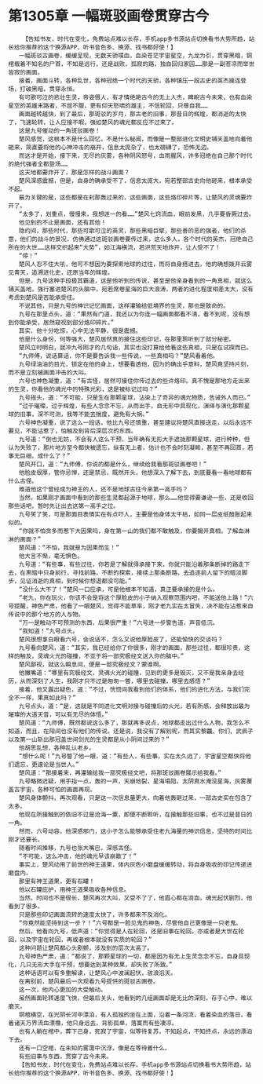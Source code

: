# 第1305章 一幅斑驳画卷贯穿古今
        【告知书友，时代在变化，免费站点难以长存，手机app多书源站点切换看书大势所趋，站长给你推荐的这个换源APP，听书音色多、换源、找书都好使！】
       一幅斑驳古画卷，缓缓呈现，无数天骄喋血，血染苍茫宇宙星空，九龙为引，贯穿黑暗，铜棺载着不知名的尸首，不知是远行，还是战败，孤寂的路，独自回归家园……那是一副苍凉而举世皆寂的画面。
       接着，画面斗转，各种乱世，各种冠绝一个时代的天骄，各种镇压一段古史的英杰接连登场，打破黑暗，贯穿永恒。
       有可歌可泣的悲壮生灵，帝姿慑人，有才情绝艳古今的无上人杰，睥睨古今未来，也有血染星空的英雄末路者，不屈不服，更有仰天怒啸的雄主，不信轮回，只尊自我……
       画面越转越快，到了最后，那斑驳的岁月，那古老的旧事，那昔日的辉煌，都消逝的太快了，飞速轮转，让人应接不暇，强如楚风的魂光都反应不过来了。
       这是九号催动的一角斑驳画卷！
       楚风感觉，这根本不是什么回忆，不是什么秘闻，而像是一整部进化文明史铺天盖地向着他砸来，简直要将他的心神冲击的崩开，信息太庞杂了，也太磅礴了，恐怖无边。
       而这才是开始，接下来，无尽的灰雾，各种阴风怒号，血雨腥风，许多冠绝在自己那个时代的绝代强者全都登场……
       这天地都要炸开了，那是怎样的战斗画面？
       楚风深感震撼，但是，自身的确承受不了，信息太庞大，宛若整部古史向他砸来，根本承受不起。
       最为关键的是，这些都是在刹那轰过来的，这些画面，这些烙印碎片等，让楚风的灵魂要炸开了。
       “太多了，划重点，慢慢来，我想逐一的看……”楚风七窍流血，眼前发黑，几乎要昏厥过去。
       他见到的不止是画面，还有其他！
       隐约间，那些时代，那些可歌可泣的英灵，那些黑暗巨擘，那些善的恶的强者，他们的杀意，他们的战斗的景况，仿佛通过这斑驳画卷要传过来，这么多人，各个时代的英杰，冠绝自己所在的大世……这样交织起来“大势”，如江海横流，若洪荒天地炸开，让人受不了！
       “停！”
       楚风人忍不住大吼，他可不想因为要探索地球的过往，而将自身搭进去，他的确想拨开云雾见青天，追溯进化史，还原当年的辉煌。
       但是，九号这种手段极其霸道，这是他听到的传说，甚至是他亲身看到的一角真相，就这么铺天盖地，强行塞进楚风的头脑中，宛若席卷星海的巨大浪涛，两者的进化程度相差太大，没有考虑到楚风是否能承受住。
       不说其他，只是九号的神识记忆画面，这样灌输给低境界的生灵，那也是致命的。
       九号在那里点头，道：“果然有门道，我还以为你连一幅画面都看不清，看不到呢，没有想到你能承受，居然窥视到部分烙印碎片。”
       其实，他十分吃惊，心中无法平静，很是震撼。
       他是什么身份，何等强大，楚风居然真的接住这些印记，在那里聆听到了部分秘密。
       楚风立时明白，就冲九号刚才的几句话，其实也没打算给他看这些真相，只是在试探而已。
       “九师傅，说话算话，你不是要告诉我一些传说，一些真相吗？”楚风看着他。
       九号绿油油的目光，锁定在他的身上，想要看透他，因为的确出乎意料，楚风竟坚持片刻，而不是立刻被画面冲击的大叫。
       六号也神色凝重，道：“有古怪，居然可接住你传过去的些许烙印。真不愧是那地方走出来的生灵，你看他的魂光中的特殊光彩，这是被标记过吗？”
       九号摇头，道：“不可能，只是生在那颗星球，沾染上了奇异的魂光物质，告诫外人而已。”
       “过于璀璨，过于辉煌，有些人念念不忘，从而出手，自无形中具现化，演绎与演化那颗星球的旧事，深不可测，我等不能去揣度，避免有大祸。”
       六号神色凝重，说了这么一段话，他比九号还慎重，甚至建议将楚风直接送走，以后永远不要见，不能沾惹了，怕触及到背后深层次的东西。
       九号道：“倒也无妨，不会有人这么干预，当年确有无形大手遮拢那颗星球，进行种种，但认为失败了，那片地方至今都快被遗忘，纵有无上者，估计也不会时刻凝眸，甚至不再回首，若事无巨细，成什么了？”
       楚风开口，道：“九师傅，你说的都是什么，继续给我看那斑驳画卷吧！”
       他脸皮很厚，管你忌惮，还是禁忌，既然开头，他想深入了解下去，到底要看一看地球都有什么古怪。
       难道他这个曾经成为神王的人，还不是地球古往今来第一高手吗？
       当然，如果刚才画面中看到的那些生灵都起源于地球，那么……他觉得要谦逊一些，还是收回那些话吧，暂时先让出去这第一高手之位。
       九号笑了笑，可是那面目表情实在有点吓人，主要是他身体太干枯，如同一层皮纸鼓胀起来似的。
       “你就不怕贪多而惹下大因果吗，身在第一山的我们都不敢触及，你要揭开真相，了解血淋淋的画面？”
       楚风道：“不怕，我就是为因果而生！”
       他大言不惭，毫无惧色。
       九号道：“有些事，有些过往，你若是了解就得承接下来，你就只能沿着那条断掉的路走下去，在黑暗中只身前行，寻找前路，不断的探索，接续上那条断路，去追逐前人留下的暗淡脚步，见证消逝的真相，到时候你想退都没可能。”
       “没什么大不了！”楚风一口应承，可是他根本不知道，真正要承接的是什么。
       “老九，你在玩火，你该不会是将这个厚脸皮的小子纳入观察范围内吧，不能送他上路！”六号提醒，神色严肃，他看了一眼楚风，觉得不能草率，刚才老九实在太冒失，决不能在沾惹来自传说中的那个地方的人与物。
       “万一是触动不可预测的东西，后果很严重！”六号进一步警告道，声音低沉。
       “我知道！”九号点头。
       楚风很想拿白眼看六号，会说话不，怎么又说他厚脸皮了，还能愉快的交谈吗？
       九号看向楚风，道：“其实，我已经给你了你很多，刚才的画面，那些过往，都很珍贵，这样的触及，灵魂火光的碰撞，不亚于将一部究极经文送入你的脑中。”
       楚风鄙视，就这么瞬息间，便是一部究极经文？蒙谁啊。
       他撇嘴道：“哪里有究极经文，灵魂火光的碰撞，见到的更多是毁灭，又不是我亲身去经历，从而深刻了人生，我刚才只不过是匆匆一瞥，哪里去碰撞，哪里去感悟？”
       接着，他又露出疑色，道：“不过，恍惚间我看到他们的体系，他们的进化方法，与我们完全不一样，果真如此吗？”
       九号点头，道：“是，这就是不同进化文明对接与碰撞后的火光，若有所感，会释放出最为璀璨的大道天音，可以有无尽的体悟。”
       楚风道：“九师傅，既然都说这么多了，那就再多说点，地球都走出过什么人物，我怎么不知道，而且，在阳间也没有他们的传说。还是说，我没有了解到呢，而其实黎龘、你们、武疯子以及第一山斩出那冠盖世间剑光的生灵都是从小阴间过来的？”
       他胡思乱想，各种乱认老乡。
       “想什么呢！”九号瞥了他一眼，道：“有些人，有些事，实在太久远了，宇宙星空都快将他们遗忘，更遑论是当世人。”
       楚风道：“那接着来，再灌输给我一部究极经文吧，将那斑驳画卷展示给我看。”
       九号略微迟疑，用手指一点，轰的一声，天崩地裂，星海塌陷，太阴真水淹没星海，灰雾覆盖古宇宙，各种可怕的画面再现。
       楚风身体颤抖，再次观看，只是这一次信息量更大，向着他轰砸过来，一部古史实在包含了太多。
       他现在所接触到的依旧不过是沧海一粟，即便不断聆听，在接触那些旧事，也不过是昔日的一角。
       然而，六号动容，他深感邪门，这小子怎么能够承受住老九海量的神识信息，坚持的时间比刚才还要长。
       随着时间推移，九号也张大嘴巴，深感古怪。
       “不可能，这么冲击，他的魂光早该崩散了！”
       事实上，楚风动用了前世的神王道果，体内灰色小磨盘缓缓转动，将自身吸收的印记传递进磨盘内。
       那里有神王道果，更有石罐！
       他以石罐庇护，用神王道果吸收各种信息。
       当然，时间也不是很长，楚风再次大叫，又受不了了，他眉心都在淌血，魂光起伏剧烈，他看到了很多。
       只是那些印记画面流转的速度太快了，许多都来不及消化。
       “你竟然能坚持到这一步？！”六号都是一脸见鬼的神色，尽管他自己更像是一只老鬼。
       然后，他看向九号，低声道：“你觉得是人在轮回，还是旧事在轮回，亦或者是大世在轮回，以及宇宙在轮回，再或者根本就没有实质的轮回？”
       这种问题让楚风都心头剧颤，涉及到的层次太高了。
       九号神色严肃，道：“都说了，那颗星球的一切，都是因为有无上生灵念念不忘，自身具现化，几只无形大手在干预，想要达到某种效果，却失败了所致。”
       这种话语可以有多重解读，让楚风心中波澜起伏，骇浪滔天。
       在离别前，楚风最后一次观看九号提供的斑驳古画卷。
       这一次，他内心更加的大受触动。
       虽然画面轮转速度飞快，但最后关头，他看到的几组画面却是无比的深刻，存于心中，难以磨灭。
       铜棺横空，在光阴长河中漂泊，有人孤独的坐在上面，沿着一条河流，看着染血的落日，看着诸天万界流血漂橹，他只身远去，背影孤单，落寞而有些凄凉。
       也有人躺在棺中，葬下己身，死寂了宇宙，似等待复苏，不知起点，不知终点，永远的漂泊下去。
       还有一口空棺，在未知的雾霭中沉浮，像是在等待着什么。
       有些旧事与东西，贯穿了古今未来。
       【告知书友，时代在变化，免费站点难以长存，手机app多书源站点切换看书大势所趋，站长给你推荐的这个换源APP，听书音色多、换源、找书都好使！】